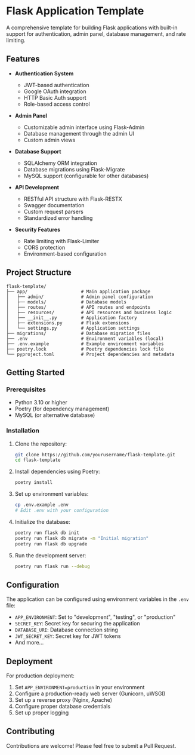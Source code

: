 # Flask Application Template

A comprehensive template for building Flask applications with built-in support for authentication, admin panel, database management, and rate limiting.

## Features

- **Authentication System**
  - JWT-based authentication
  - Google OAuth integration
  - HTTP Basic Auth support
  - Role-based access control

- **Admin Panel**
  - Customizable admin interface using Flask-Admin
  - Database management through the admin UI
  - Custom admin views

- **Database Support**
  - SQLAlchemy ORM integration
  - Database migrations using Flask-Migrate
  - MySQL support (configurable for other databases)

- **API Development**
  - RESTful API structure with Flask-RESTX
  - Swagger documentation
  - Custom request parsers
  - Standardized error handling

- **Security Features**
  - Rate limiting with Flask-Limiter
  - CORS protection
  - Environment-based configuration

## Project Structure

```
flask-template/
├── app/                    # Main application package
│   ├── admin/              # Admin panel configuration
│   ├── models/             # Database models
│   ├── routes/             # API routes and endpoints
│   ├── resources/          # API resources and business logic
│   ├── __init__.py         # Application factory
│   ├── extensions.py       # Flask extensions
│   └── settings.py         # Application settings
├── migrations/             # Database migration files
├── .env                    # Environment variables (local)
├── .env.example            # Example environment variables
├── poetry.lock             # Poetry dependencies lock file
└── pyproject.toml          # Project dependencies and metadata
```

## Getting Started

### Prerequisites

- Python 3.10 or higher
- Poetry (for dependency management)
- MySQL (or alternative database)

### Installation

1. Clone the repository:
   ```bash
   git clone https://github.com/yourusername/flask-template.git
   cd flask-template
   ```

2. Install dependencies using Poetry:
   ```bash
   poetry install
   ```

3. Set up environment variables:
   ```bash
   cp .env.example .env
   # Edit .env with your configuration
   ```

4. Initialize the database:
   ```bash
   poetry run flask db init
   poetry run flask db migrate -m "Initial migration"
   poetry run flask db upgrade
   ```

5. Run the development server:
   ```bash
   poetry run flask run --debug
   ```

## Configuration

The application can be configured using environment variables in the `.env` file:

- `APP_ENVIRONMENT`: Set to "development", "testing", or "production"
- `SECRET_KEY`: Secret key for securing the application
- `DATABASE_URI`: Database connection string
- `JWT_SECRET_KEY`: Secret key for JWT tokens
- And more...

## Deployment

For production deployment:

1. Set `APP_ENVIRONMENT=production` in your environment
2. Configure a production-ready web server (Gunicorn, uWSGI)
3. Set up a reverse proxy (Nginx, Apache)
4. Configure proper database credentials
5. Set up proper logging

## Contributing

Contributions are welcome! Please feel free to submit a Pull Request.
